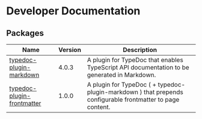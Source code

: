 # Developer Documentation

## Packages

| Name                                                               | Version | Description                                                                                                |
| ------------------------------------------------------------------ | ------- | ---------------------------------------------------------------------------------------------------------- |
| [typedoc-plugin-markdown](typedoc-plugin-markdown/README.md)       | 4.0.3   | A plugin for TypeDoc that enables TypeScript API documentation to be generated in Markdown.                |
| [typedoc-plugin-frontmatter](typedoc-plugin-frontmatter/README.md) | 1.0.0   | A plugin for TypeDoc ( + typedoc-plugin-markdown ) that prepends configurable frontmatter to page content. |
